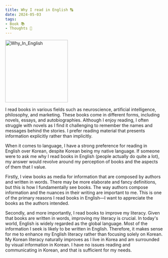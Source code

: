 ```yaml
---
title: Why I read in English 🔠
date: 2024-05-03
tags: 
- Book 📚
- Thoughts 💭
---
```

<div class="text-center mb-4">
  <img src="/images/why_english.jpg" alt="Why_In_English" width="200" height="200" />
</div> 

I read books in various fields such as neuroscience, artificial intelligence, philosophy, and marketing. These books come in different forms, including novels, essays, and autobiographies. Although I enjoy reading, I often struggle with novels as I find it challenging to remember the names and messages behind the stories. I prefer reading material that presents information explicitly rather than implicitly.

When it comes to language, I have a strong preference for reading in English over Korean, despite Korean being my native language. If someone were to ask me why I read books in English (people actually do quite a lot), my answer would revolve around my perception of books and the aspects of them that I value.

Firstly, I view books as media for information that are composed by authors and written in words. There may be more elaborate and fancy definitions, but this is how I fundamentally see books. The way authors compose information and the nuances in their writing are important to me. This is one of the primary reasons I read books in English—I want to appreciate the books as the authors intended.

Secondly, and more importantly, I read books to improve my literacy. Given that books are written in words, improving my literacy is crucial. In today's world, English is widely regarded as the global language. Most of the information I seek is likely to be written in English. Therefore, it makes sense for me to enhance my English literacy rather than focusing solely on Korean. My Korean literacy naturally improves as I live in Korea and am surrounded by visual information in Korean. I have no issues reading and communicating in Korean, and that is sufficient for my needs.

